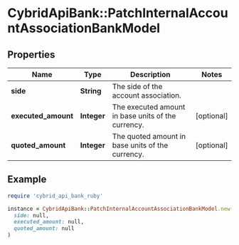 # CybridApiBank::PatchInternalAccountAssociationBankModel

## Properties

| Name | Type | Description | Notes |
| ---- | ---- | ----------- | ----- |
| **side** | **String** | The side of the account association. |  |
| **executed_amount** | **Integer** | The executed amount in base units of the currency. | [optional] |
| **quoted_amount** | **Integer** | The quoted amount in base units of the currency. | [optional] |

## Example

```ruby
require 'cybrid_api_bank_ruby'

instance = CybridApiBank::PatchInternalAccountAssociationBankModel.new(
  side: null,
  executed_amount: null,
  quoted_amount: null
)
```

